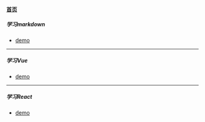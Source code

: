 
#### [首页](?file=首页 "返回首页")

##### 学习markdown
- [demo](?file=001-学习amWiki/01-demo "demo")
---
##### 学习Vue
- [demo](?file=001-学习amWiki/01-demo "demo")
---
##### 学习React
- [demo](?file=001-学习amWiki/01-demo "demo")
